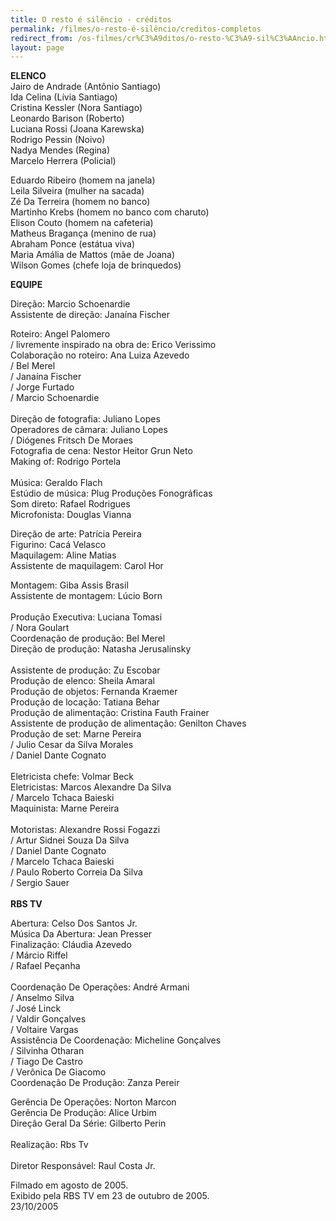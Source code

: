 ```yaml
---
title: O resto é silêncio - créditos
permalink: /filmes/o-resto-é-silêncio/creditos-completos
redirect_from: /os-filmes/cr%C3%A9ditos/o-resto-%C3%A9-sil%C3%AAncio.html
layout: page
---
```

**ELENCO**\
Jairo de Andrade (Antônio Santiago)\
Ida Celina (Lívia Santiago)\
Cristina Kessler (Nora Santiago)\
Leonardo Barison (Roberto)\
Luciana Rossi (Joana Karewska)\
Rodrigo Pessin (Noivo)\
Nadya Mendes (Regina)\
Marcelo Herrera (Policial)

Eduardo Ribeiro (homem na janela)\
Leila Silveira (mulher na sacada)\
Zé Da Terreira (homem no banco)\
Martinho Krebs (homem no banco com charuto)\
Elison Couto (homem na cafeteria)\
Matheus Bragança (menino de rua)\
Abraham Ponce (estátua viva)\
Maria Amália de Mattos (mãe de Joana)\
Wilson Gomes (chefe loja de brinquedos)

**EQUIPE**

Direção: Marcio Schoenardie\
Assistente de direção: Janaína Fischer

Roteiro: Angel Palomero\
/ livremente inspirado na obra de: Erico Verissimo\
Colaboração no roteiro: Ana Luiza Azevedo\
/ Bel Merel\
/ Janaína Fischer\
/ Jorge Furtado\
/ Marcio Schoenardie\
 \
Direção de fotografia: Juliano Lopes\
Operadores de câmara: Juliano Lopes\
/ Diógenes Fritsch De Moraes\
Fotografia de cena: Nestor Heitor Grun Neto\
Making of: Rodrigo Portela\
 \
Música: Geraldo Flach\
Estúdio de música: Plug Produções Fonográficas\
Som direto: Rafael Rodrigues\
Microfonista: Douglas Vianna

Direção de arte: Patrícia Pereira\
Figurino: Cacá Velasco\
Maquilagem: Aline Matias\
Assistente de maquilagem: Carol Hor

Montagem: Giba Assis Brasil\
Assistente de montagem: Lúcio Born\
 \
Produção Executiva: Luciana Tomasi\
/ Nora Goulart\
Coordenação de produção: Bel Merel\
Direção de produção: Natasha Jerusalinsky\
 \
Assistente de produção: Zu Escobar\
Produção de elenco: Sheila Amaral\
Produção de objetos: Fernanda Kraemer\
Produção de locação: Tatiana Behar\
Produção de alimentação: Cristina Fauth Frainer\
Assistente de produção de alimentação: Genilton Chaves\
Produção de set: Marne Pereira\
/ Julio Cesar da Silva Morales\
/ Daniel Dante Cognato\
 \
Eletricista chefe: Volmar Beck\
Eletricistas: Marcos Alexandre Da Silva\
/ Marcelo Tchaca Baieski\
Maquinista: Marne Pereira\
 \
Motoristas: Alexandre Rossi Fogazzi\
/ Artur Sidnei Souza Da Silva\
/ Daniel Dante Cognato\
/ Marcelo Tchaca Baieski\
/ Paulo Roberto Correia Da Silva\
/ Sergio Sauer\
 \
**RBS TV**

Abertura: Celso Dos Santos Jr.\
Música Da Abertura: Jean Presser\
Finalização: Cláudia Azevedo\
/ Márcio Riffel\
/ Rafael Peçanha\
 \
Coordenação De Operações: André Armani\
/ Anselmo Silva\
/ José Linck\
/ Valdir Gonçalves\
/ Voltaire Vargas\
Assistência De Coordenação: Micheline Gonçalves\
/ Silvinha Otharan\
/ Tiago De Castro\
/ Verônica De Giacomo\
Coordenação De Produção: Zanza Pereir

Gerência De Operações: Norton Marcon\
Gerência De Produção: Alice Urbim\
Direção Geral Da Série: Gilberto Perin\
 \
Realização: Rbs Tv\
 \
Diretor Responsável: Raul Costa Jr.

Filmado em agosto de 2005.\
Exibido pela RBS TV em 23 de outubro de 2005.\
23/10/2005